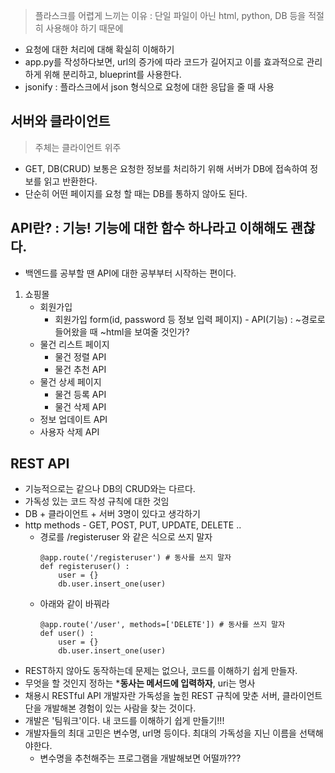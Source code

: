 > 플라스크를 어렵게 느끼는 이유 : 단일 파일이 아닌 html, python, DB 등을 적절히 사용해야 하기 때문에
- 요청에 대한 처리에 대해 확실히 이해하기
- app.py를 작성하다보면, url의 증가에 따라 코드가 길어지고 이를 효과적으로 관리하게 위해 분리하고, blueprint를 사용한다.
- jsonify : 플라스크에서 json 형식으로 요청에 대한 응답을 줄 때 사용

## 서버와 클라이언트

> 주체는 클라이언트 위주
- GET, DB(CRUD) 보통은 요청한 정보를 처리하기 위해 서버가 DB에 접속하여 정보를 읽고 반환한다. 
- 단순히 어떤 페이지를 요청 할 때는 DB를 통하지 않아도 된다. 

## API란? : 기능! 기능에 대한 함수 하나라고 이해해도 괜찮다.
- 백엔드를 공부할 땐 API에 대한 공부부터 시작하는 편이다.
1. 쇼핑몰
    - 회원가입
        - 회원가입 form(id, password 등 정보 입력 페이지) - API(기능) : ~경로로 들어왔을 때 ~html을 보여줄 것인가?
    - 물건 리스트 페이지
        - 물건 정렬 API
        - 물건 추천 API
    - 물건 상세 페이지
        - 물건 등록 API
        - 물건 삭제 API
    - 정보 업데이트 API
    - 사용자 삭제 API

## REST API
- 기능적으로는 같으나 DB의 CRUD와는 다르다.
- 가독성 있는 코드 작성 규칙에 대한 것임
- DB + 클라이언트 + 서버 3명이 있다고 생각하기
- http methods - GET, POST, PUT, UPDATE, DELETE ..
    - 경로를 /registeruser 와 같은 식으로 쓰지 말자
        ```
        @app.route('/registeruser') # 동사를 쓰지 말자
        def registeruser() :
            user = {}
            db.user.insert_one(user)
        ```
    - 아래와 같이 바꿔라
        ```
        @app.route('/user', methods=['DELETE']) # 동사를 쓰지 말자
        def user() :
            user = {}
            db.user.insert_one(user)
        ```
- REST하지 않아도 동작하는데 문제는 없으나, 코드를 이해하기 쉽게 만들자.
- 무엇을 할 것인지 정하는 ***동사는 메서드에 입력하자**, uri는 명사 
- 채용시 RESTful API 개발자란 가독성을 높힌 REST 규칙에 맞춘 서버, 클라이언트 단을 개발해본 경험이 있는 사람을 찾는 것이다.
- 개발은 '팀워크'이다. 내 코드를 이해하기 쉽게 만들기!!! 
- 개발자들의 최대 고민은 변수명, url명 등이다. 최대의 가독성을 지닌 이름을 선택해야한다.
    - 변수명을 추천해주는 프로그램을 개발해보면 어떨까???
